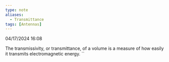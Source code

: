 ```yaml
---
type: note
aliases:
  - Transmittance
tags: [Antennas]
---
```

04/17/2024 16:08

  

The transmissivity, or transmittance, of a volume is a measure of how easily it transmits electromagnetic energy. ``
